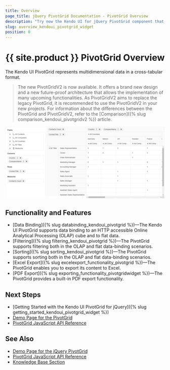 ```yaml
---
title: Overview
page_title: jQuery PivotGrid Documentation - PivotGrid Overview
description: "Try now the Kendo UI for jQuery PivotGrid component that is great for data analysis with OLAP & KPIs support."
slug: overview_kendoui_pivotgrid_widget
position: 0
---
```


# {{ site.product }} PivotGrid Overview

The Kendo UI PivotGrid represents multidimensional data in a cross-tabular format.

> The new PivotGridV2 is now available. It offers a brand new design and a new future-proof architecture that allows the implementation of many upcoming functionalities. As PivotGridV2 aims to replace the legacy PivotGrid, it is recommended to use the PivotGridV2 in your new projects. For information about the differences between the PivotGrid and PivotGridV2, refer to the [Comparison]({% slug comparison_kendoui_pivotgridv2 %}) article.

![Kendo UI for jQuery PivotGrid Overview](images/pivotgrid_overview.png)

## Functionality and Features

* [Data Binding]({% slug databinding_kendoui_pivotgrid %})&mdash;The Kendo UI PivotGrid supports data binding to an HTTP accessible Online Analytical Processing (OLAP) cube and to flat data.
* [Filtering]({% slug filtering_kendoui_pivotgrid %})&mdash;The PivotGrid supports filtering both in the OLAP and flat data-binding scenarios.
* [Sorting]({% slug sorting_kendoui_pivotgrid %})&mdash;The PivotGrid supports sorting both in the OLAP and flat data-binding scenarios.
* [Excel Export]({% slug excelexport_functionality_pivotgrid %})&mdash;The PivotGrid enables you to export its content to Excel.
* [PDF Export]({% slug exporting_functionality_pivotgridwidget %})&mdash;The PivotGrid provides a built-in PDF export functionality.

## Next Steps 

* [Getting Started with the Kendo UI PivotGrid for jQuery]({% slug getting_started_kendoui_pivotgrid_widget %})
* [Demo Page for the PivotGrid](https://demos.telerik.com/kendo-ui/pivotgrid/index)
* [PivotGrid JavaScript API Reference](/api/javascript/ui/pivotgrid)

## See Also

* [Demo Page for the jQuery PivotGrid](https://demos.telerik.com/kendo-ui/pivotgrid/index)
* [PivotGrid JavaScript API Reference](/api/javascript/ui/pivotgrid)
* [Knowledge Base Section](/knowledge-base)